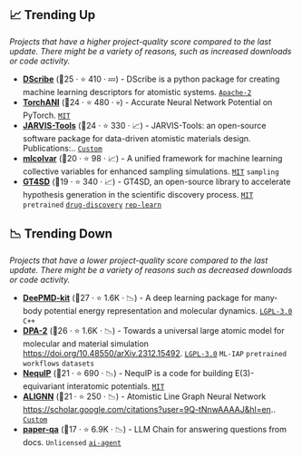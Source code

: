 ## 📈 Trending Up

_Projects that have a higher project-quality score compared to the last update. There might be a variety of reasons, such as increased downloads or code activity._

- <b><a href="https://github.com/SINGROUP/dscribe">DScribe</a></b> (🥇25 ·  ⭐ 410 · 💤) - DScribe is a python package for creating machine learning descriptors for atomistic systems. <code><a href="http://bit.ly/3nYMfla">Apache-2</a></code>
- <b><a href="https://github.com/aiqm/torchani">TorchANI</a></b> (🥇24 ·  ⭐ 480 · 💀) - Accurate Neural Network Potential on PyTorch. <code><a href="http://bit.ly/34MBwT8">MIT</a></code>
- <b><a href="https://github.com/usnistgov/jarvis">JARVIS-Tools</a></b> (🥈24 ·  ⭐ 330 · 📈) - JARVIS-Tools: an open-source software package for data-driven atomistic materials design. Publications:.. <code><a href="https://github.com/usnistgov/jarvis/blob/master/LICENSE.rst">Custom</a></code>
- <b><a href="https://github.com/luigibonati/mlcolvar">mlcolvar</a></b> (🥈20 ·  ⭐ 98 · 📈) - A unified framework for machine learning collective variables for enhanced sampling simulations. <code><a href="http://bit.ly/34MBwT8">MIT</a></code> <code>sampling</code>
- <b><a href="https://github.com/GT4SD/gt4sd-core">GT4SD</a></b> (🥇19 ·  ⭐ 340 · 📈) - GT4SD, an open-source library to accelerate hypothesis generation in the scientific discovery process. <code><a href="http://bit.ly/34MBwT8">MIT</a></code> <code>pretrained</code> <a href="https://en.wikipedia.org/wiki/Drug_design#Computer-aided_drug_design"><code>drug-discovery</code></a> <a href="https://en.wikipedia.org/wiki/Feature_learning"><code>rep-learn</code></a>

## 📉 Trending Down

_Projects that have a lower project-quality score compared to the last update. There might be a variety of reasons such as decreased downloads or code activity._

- <b><a href="https://github.com/deepmodeling/deepmd-kit">DeePMD-kit</a></b> (🥇27 ·  ⭐ 1.6K · 📉) - A deep learning package for many-body potential energy representation and molecular dynamics. <code><a href="http://bit.ly/37RvQcA">LGPL-3.0</a></code> <code>C++</code>
- <b><a href="https://github.com/deepmodeling/deepmd-kit">DPA-2</a></b> (🥇26 ·  ⭐ 1.6K · 📉) - Towards a universal large atomic model for molecular and material simulation https://doi.org/10.48550/arXiv.2312.15492. <code><a href="http://bit.ly/37RvQcA">LGPL-3.0</a></code> <code>ML-IAP</code> <code>pretrained</code> <code>workflows</code> <code>datasets</code>
- <b><a href="https://github.com/mir-group/nequip">NequIP</a></b> (🥇21 ·  ⭐ 690 · 📉) - NequIP is a code for building E(3)-equivariant interatomic potentials. <code><a href="http://bit.ly/34MBwT8">MIT</a></code>
- <b><a href="https://github.com/usnistgov/alignn">ALIGNN</a></b> (🥈21 ·  ⭐ 250 · 📉) - Atomistic Line Graph Neural Network https://scholar.google.com/citations?user=9Q-tNnwAAAAJ&hl=en.. <code><a href="https://github.com/usnistgov/alignn/blob/main/LICENSE.rst">Custom</a></code>
- <b><a href="https://github.com/Future-House/paper-qa">paper-qa</a></b> (🥇17 ·  ⭐ 6.9K · 📉) - LLM Chain for answering questions from docs. <code>Unlicensed</code> <a href="https://en.wikipedia.org/wiki/Large_language_model#Agency"><code>ai-agent</code></a>

